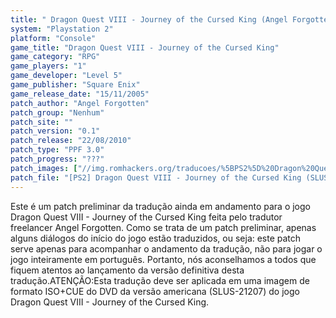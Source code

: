 ```yaml
---
title: " Dragon Quest VIII - Journey of the Cursed King (Angel Forgotten)"
system: "Playstation 2"
platform: "Console"
game_title: "Dragon Quest VIII - Journey of the Cursed King"
game_category: "RPG"
game_players: "1"
game_developer: "Level 5"
game_publisher: "Square Enix"
game_release_date: "15/11/2005"
patch_author: "Angel Forgotten"
patch_group: "Nenhum"
patch_site: ""
patch_version: "0.1"
patch_release: "22/08/2010"
patch_type: "PPF 3.0"
patch_progress: "???"
patch_images: ["//img.romhackers.org/traducoes/%5BPS2%5D%20Dragon%20Quest%20VIII%20-%20Journey%20of%20the%20Cursed%20King%20-%20Angel%20Forgotten%20-%201.jpg","//img.romhackers.org/traducoes/%5BPS2%5D%20Dragon%20Quest%20VIII%20-%20Journey%20of%20the%20Cursed%20King%20-%20Angel%20Forgotten%20-%202.jpg","//img.romhackers.org/traducoes/%5BPS2%5D%20Dragon%20Quest%20VIII%20-%20Journey%20of%20the%20Cursed%20King%20-%20Angel%20Forgotten%20-%203.jpg"]
patch_file: "[PS2] Dragon Quest VIII - Journey of the Cursed King (SLUS-21207) [T-BR] [T-Angel Forgotten G-Nenhum] [V-0.1 A-2010].rar"
---
```

Este é um patch preliminar da tradução ainda em andamento para o jogo Dragon Quest VIII - Journey of the Cursed King feita pelo tradutor freelancer Angel Forgotten. Como se trata de um patch preliminar, apenas alguns diálogos do início do jogo estão traduzidos, ou seja: este patch serve apenas para acompanhar o andamento da tradução, não para jogar o jogo inteiramente em português. Portanto, nós aconselhamos a todos que fiquem atentos ao lançamento da versão definitiva desta tradução.ATENÇÃO:Esta tradução deve ser aplicada em uma imagem de formato ISO+CUE do DVD da versão americana (SLUS-21207) do jogo Dragon Quest VIII - Journey of the Cursed King.